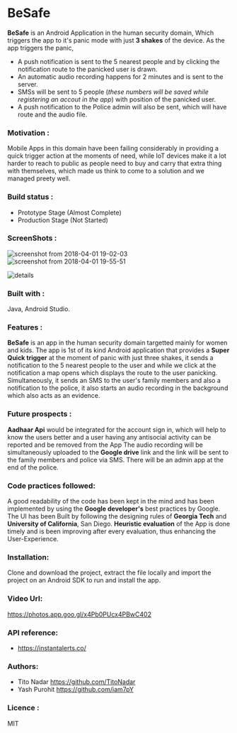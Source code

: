 # BeSafe

**BeSafe** is an Android Application in the human security domain, Which triggers the app to it's panic mode with just **3 shakes** of the device. As the app triggers the panic,
- A push notification is sent to the 5 nearest people and by clicking the notification route to the panicked user is drawn.
- An automatic audio recording happens for 2 minutes and is sent to the server.
- SMSs will be sent to 5 people (*these numbers will be saved while registering an accout in the app*) with position of the panicked user.
- A push notification to the Police admin will also be sent, which will have route and the audio file.

### Motivation :
Mobile Apps in this domain have been failing considerably in providing a quick trigger action at the moments of need, while IoT devices make it a lot harder to reach to public as people need to buy and carry that extra thing with themselves, which made us think to come to a solution and we managed preety well.

### Build status : 
- Prototype Stage (Almost Complete)
- Production Stage (Not Started) 

### ScreenShots :

![screenshot from 2018-04-01 19-02-03](https://user-images.githubusercontent.com/26847181/38174106-ff09e1ce-35e5-11e8-8ad1-3af155332dad.png)    ![screenshot from 2018-04-01 19-55-51](https://user-images.githubusercontent.com/26847181/38174191-569a01fc-35e7-11e8-9d60-31d6fe467857.png)    

![details](https://user-images.githubusercontent.com/26847181/38174278-7e98df6a-35e8-11e8-9168-2ee87cbb0a21.png)

### Built with :
Java, Android Studio.

### Features :
**BeSafe** is an app in the human security domain targetted mainly for women and kids. The app is 1st of its kind Android application that provides a **Super Quick trigger** at the moment of panic with just three shakes, it sends a notification to the 5 nearest people to the user and while we click at the notification a map opens which displays the route to the user panicking. Simultaneously, it sends an SMS to the user's family members and also a notification to the police, it also starts an audio recording in the background which also acts as an evidence. 


### Future prospects :
**Aadhaar Api** would be integrated for the account sign in, which will help to know the users better and a user having any antisocial activity can be reported and be removed from the App
The audio recording will be simultaneously uploaded to the **Google drive** link and the link will be sent to the family members and police via SMS. There will be an admin app at the end of the police.

### Code practices followed:
A good readability of the code has been kept in the mind and has been implemented by using the **Google developer's** best practices by Google.
The UI has been Built by following the designing rules of **Georgia Tech** and **University of California**, San Diego.
**Heuristic evaluation** of the App is done timely and is been improving after every evaluation, thus enhancing the User-Experience.

### Installation:
Clone and download the project, extract the file locally and import the project on an Android SDK to run and install the app.

### Video Url:
https://photos.app.goo.gl/x4Pb0PUcx4PBwC402

### API reference:
- https://instantalerts.co/

### Authors:
- Tito Nadar        https://github.com/TitoNadar
- Yash Purohit     https://github.com/iam7pY

### Licence :
MIT
